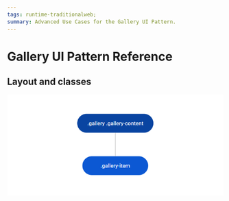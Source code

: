 ```yaml
---
tags: runtime-traditionalweb; 
summary: Advanced Use Cases for the Gallery UI Pattern.
---
```


# Gallery UI Pattern Reference


## Layout and classes

![](<images/gallery-image-3.png>)


